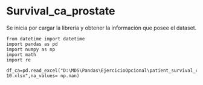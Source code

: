 # Survival_ca_prostate


Se inicia por cargar la librería y obtener la información que posee el dataset.

```{python}
from datetime import datetime
import pandas as pd
import numpy as np
import math
import re

df_ca=pd.read_excel("D:\MDS\Pandas\EjercicioOpcional\patient_survival_ca_prostate_00-10.xlsx",na_values= np.nan)
```

